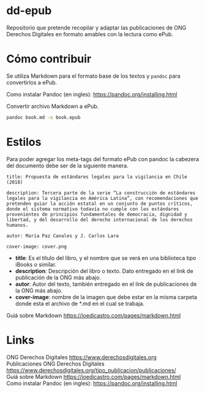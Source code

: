 # dd-epub

Repositorio que pretende recopilar y adaptar las publicaciones de ONG Derechos Digitales en formato amables con la lectura como ePub.

# Cómo contribuir

Se utiliza Markdown para el formato base de los textos y `pandoc` para convertirlos a ePub.

Como instalar Pandoc (en ingles): <https://pandoc.org/installing.html> 

Convertir archivo Markdown a ePub.

```bash
pandoc book.md -o book.epub
```

# Estilos

Para poder agregar los meta-tags del formato ePub con pandoc la cabezera del documento debe ser de la siguiente manera.

```
title: Propuesta de estándares legales para la vigilancia en Chile (2018)

description: Tercera parte de la serie “La construcción de estándares legales para la vigilancia en América Latina”, con recomendaciones que pretenden guiar la acción estatal en un conjunto de puntos críticos, donde el sistema normativo todavía no cumple con los estándares provenientes de principios fundamentales de democracia, dignidad y libertad, y del desarrollo del derecho internacional de los derechos humanos.

autor: María Paz Canales y J. Carlos Lara

cover-image: cover.png
````

* **title**: Es el título del libro, y el nombre que se verá en una biblioteca tipo iBooks o similar.
* **description**: Descripción del libro o texto. Dato entregado en el link de publicación de la ONG más abajo.
* **autor**: Autor del texto, también entregado en el link de publicaciones de la ONG más abajo.
* **cover-image**: nombre de la imagen que debe estar en la misma carpeta donde esta el archivo de *.md en el cual se  trabaja.

Guiá sobre Markdown <https://joedicastro.com/pages/markdown.html>

# Links

ONG Derechos Digitales <https://www.derechosdigitales.org>  
Publicaciones ONG  Derechos Digitales <https://www.derechosdigitales.org/tipo_publicacion/publicaciones/>  
Guiá sobre Markdown <https://joedicastro.com/pages/markdown.html>  
Como instalar Pandoc (en ingles): <https://pandoc.org/installing.html> 